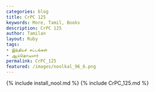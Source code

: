 ```yaml
---  
categories: blog  
title: CrPC 125
keywords: More, Tamil, Books  
description: CrPC 125
author: Tamilan  
layout: Ruby  
tags:     
- இந்தியச் சட்டங்கள்
- ஆய்தொடியார்
permalink: CrPC_125  
featured: /images/noolkal_96_6.png  
---  
```

{% include install_nool.md %} 
{% include CrPC_125.md %} 
